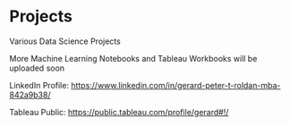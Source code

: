 # Projects

Various Data Science Projects

More Machine Learning Notebooks and Tableau Workbooks will be uploaded soon

LinkedIn Profile:  https://www.linkedin.com/in/gerard-peter-t-roldan-mba-842a9b38/

Tableau Public:  https://public.tableau.com/profile/gerard#!/
